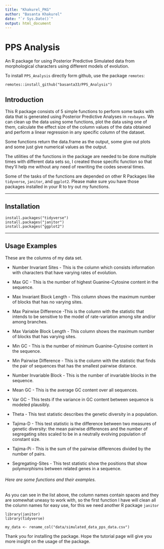 ```yaml
---
title: "Khakurel_PKG"
author: "Basanta Khakurel"
date: "`r Sys.Date()`"
output: html_document
---
```


# PPS Analysis

An R package for using Posterior Predictive Simulated data from morphological characters using different models of evolution.

To install `PPS_Analysis` directly form github, use the package `remotes`:

``` 
remotes::install_github("basanta33/PPS_Analysis")
```

## Introduction

This R package consists of 5 simple functions to perform some tasks with data that is generated using Posterior Predictive Analyses in `revbayes`. 
We can clean up the data using some functions, plot the data using one of them, calculate the effect size of the column values of the data obtained and perform a linear regression in any specific column of the dataset. 

Some functions return the data.frame as the output, some give out plots and some just give numerical values as the output. 
 
The utilities of the functions in the package are needed to be done multiple times with different data sets so, I created those specific function so that they'll help me without any need of rewriting the codes several times. 

Some of the tasks of the functions are depended on other R Packages like `tidyverse`, `janitor`, and `ggplot2`. Please make sure you have those packages installed in your R to try out my functions. 

--- 

## Installation

```{r}
install.packages("tidyverse")
install.packages("janitor")
install.packages("ggplot2")
```
---

## Usage Examples

These are the columns of my data set. 

+ Number Invariant Sites - This is the column which consists information with characters that have varying rates of evolution.

+ Max GC - This is the number of highest Guanine-Cytosine content in the sequence.

+ Max Invariant Block Length - This column shows the maximum number of blocks that has no varying sites.

+ Max Pairwise Difference -This is the column with the statistic that intends to be sensitive to the model of rate-variation among site and/or among branches.

+ Max Variable Block Length - This column shows the maximum number of blocks that has varying sites.

+ Min GC - This is the number of minimum Guanine-Cytosine content in the sequence.

+ Min Pairwise Difference - This is the column with the statistic that finds the pair of sequences that has the smallest pairwise distance.

+ Number Invariable Block - This is the number of invariable blocks in the sequence.

+ Mean GC - This is the average GC content over all sequences.

+ Var GC - This tests if the variance in GC content between sequence is modeled plausibly.

+ Theta - This test statistic describes the genetic diversity in a population.

+ Tajima-D - This test statistic is the difference between two measures of genetic diversity: the mean pairwise differences and the number of segregating sites scaled to be in a neutrally evolving population of constant size.

+ Tajima-Pi - This is the sum of the pairwise differences divided by the number of pairs.

+ Segregating-Sites - This test statistic show the positions that show polymorphisms between related genes in a sequence.


###### Here are some functions and their examples. 

As you can see in the list above, the column names contain spaces and they are somewhat uneasy to work with, so the first function I have will clean all the column names for easy use, for this we need another R package `janitor`

```{r}
library(janitor)
library(tidyverse)
```

```{r}
my_data <- rename_col("data/simulated_data_pps_data.csv")
```

Thank you for installing the package. Hope the tutorial page will give you more insight on the usage of the package.
